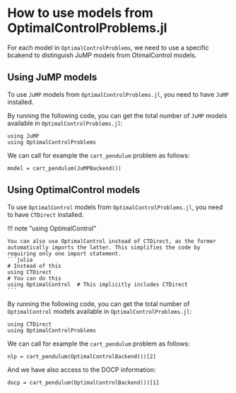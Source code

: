 # How to use models from OptimalControlProblems.jl

For each model in `OptimalControlProblems`, we need to use a specific bcakend to distinguish JuMP models from OtimalControl models.

## Using JuMP models

To use `JuMP` models from `OptimalControlProblems.jl`, you need to have `JuMP` installed. 

By running the following code, you can get the total number of `JuMP` models available in `OptimalControlProblems.jl`:

```@example main
using JuMP
using OptimalControlProblems
```

We can call for example the `cart_pendulum` problem as follows:

```@example main
model = cart_pendulum(JuMPBackend())
```

## Using OptimalControl models

To use `OptimalControl` models from `OptimalControlProblems.jl`, you need to have `CTDirect` installed.


!!! note "using OptimalControl"

    You can also use OptimalControl instead of CTDirect, as the former automatically imports the latter. This simplifies the code by requiring only one import statement.
    ```julia	
    # Instead of this
    using CTDirect
    # You can do this
    using OptimalControl  # This implicitly includes CTDirect
    ```


By running the following code, you can get the total number of `OptimalControl` models available in `OptimalControlProblems.jl`:

```@example main2
using CTDirect
using OptimalControlProblems
```

We can call for example the `cart_pendulum` problem as follows:

```@example main2
nlp = cart_pendulum(OptimalControlBackend())[2]
```

And we have also access to the DOCP information:

```@example main2
docp = cart_pendulum(OptimalControlBackend())[1]
```